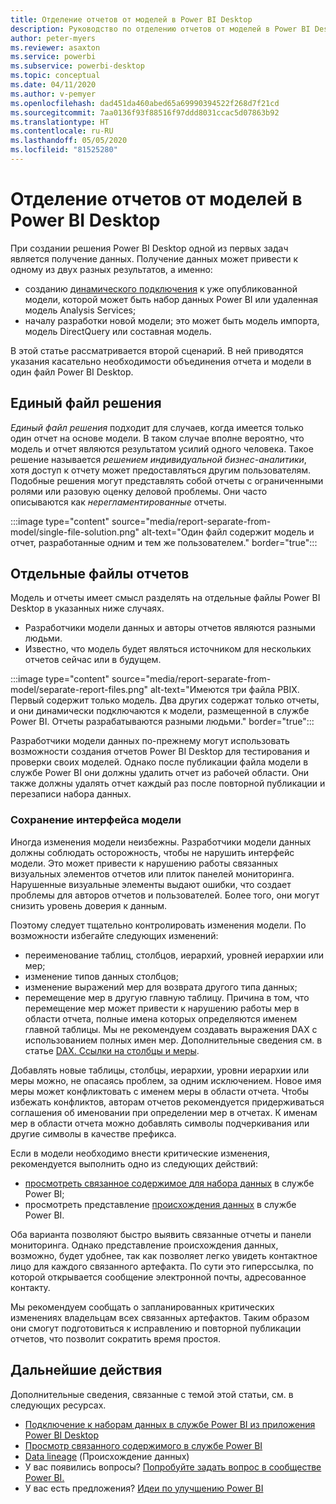 ```yaml
---
title: Отделение отчетов от моделей в Power BI Desktop
description: Руководство по отделению отчетов от моделей в Power BI Desktop.
author: peter-myers
ms.reviewer: asaxton
ms.service: powerbi
ms.subservice: powerbi-desktop
ms.topic: conceptual
ms.date: 04/11/2020
ms.author: v-pemyer
ms.openlocfilehash: dad451da460abed65a69990394522f268d7f21cd
ms.sourcegitcommit: 7aa0136f93f88516f97ddd8031ccac5d07863b92
ms.translationtype: HT
ms.contentlocale: ru-RU
ms.lasthandoff: 05/05/2020
ms.locfileid: "81525280"
---
```

# <a name="separate-reports-from-models-in-power-bi-desktop"></a>Отделение отчетов от моделей в Power BI Desktop

При создании решения Power BI Desktop одной из первых задач является получение данных. Получение данных может привести к одному из двух разных результатов, а именно:

- созданию [динамического подключения](../desktop-report-lifecycle-datasets.md) к уже опубликованной модели, которой может быть набор данных Power BI или удаленная модель Analysis Services;
- началу разработки новой модели; это может быть модель импорта, модель DirectQuery или составная модель.

В этой статье рассматривается второй сценарий. В ней приводятся указания касательно необходимости объединения отчета и модели в один файл Power BI Desktop.

## <a name="single-file-solution"></a>Единый файл решения

_Единый файл решения_ подходит для случаев, когда имеется только один отчет на основе модели. В таком случае вполне вероятно, что модель и отчет являются результатом усилий одного человека. Такое решение называется _решением индивидуальной бизнес-аналитики_, хотя доступ к отчету может предоставляться другим пользователям. Подобные решения могут представлять собой отчеты с ограниченными ролями или разовую оценку деловой проблемы. Они часто описываются как _нерегламентированные_ отчеты.

:::image type="content" source="media/report-separate-from-model/single-file-solution.png" alt-text="Один файл содержит модель и отчет, разработанные одним и тем же пользователем." border="true":::

## <a name="separate-report-files"></a>Отдельные файлы отчетов

Модель и отчеты имеет смысл разделять на отдельные файлы Power BI Desktop в указанных ниже случаях.

- Разработчики модели данных и авторы отчетов являются разными людьми.
- Известно, что модель будет являться источником для нескольких отчетов сейчас или в будущем.

:::image type="content" source="media/report-separate-from-model/separate-report-files.png" alt-text="Имеются три файла PBIX. Первый содержит только модель. Два других содержат только отчеты, и они динамически подключаются к модели, размещенной в службе Power BI. Отчеты разрабатываются разными людьми." border="true":::

Разработчики модели данных по-прежнему могут использовать возможности создания отчетов Power BI Desktop для тестирования и проверки своих моделей. Однако после публикации файла модели в службе Power BI они должны удалить отчет из рабочей области. Они также должны удалять отчет каждый раз после повторной публикации и перезаписи набора данных.

### <a name="preserve-the-model-interface"></a>Сохранение интерфейса модели

Иногда изменения модели неизбежны. Разработчики модели данных должны соблюдать осторожность, чтобы не нарушить интерфейс модели. Это может привести к нарушению работы связанных визуальных элементов отчетов или плиток панелей мониторинга. Нарушенные визуальные элементы выдают ошибки, что создает проблемы для авторов отчетов и пользователей. Более того, они могут снизить уровень доверия к данным.

Поэтому следует тщательно контролировать изменения модели. По возможности избегайте следующих изменений:

- переименование таблиц, столбцов, иерархий, уровней иерархии или мер;
- изменение типов данных столбцов;
- изменение выражений мер для возврата другого типа данных;
- перемещение мер в другую главную таблицу. Причина в том, что перемещение мер может привести к нарушению работы мер в области отчета, полные имена которых определяются именем главной таблицы. Мы не рекомендуем создавать выражения DAX с использованием полных имен мер. Дополнительные сведения см. в статье [DAX. Ссылки на столбцы и меры](dax-column-measure-references.md).

Добавлять новые таблицы, столбцы, иерархии, уровни иерархии или меры можно, не опасаясь проблем, за одним исключением. Новое имя меры может конфликтовать с именем меры в области отчета. Чтобы избежать конфликтов, авторам отчетов рекомендуется придерживаться соглашения об именовании при определении мер в отчетах. К именам мер в области отчета можно добавлять символы подчеркивания или другие символы в качестве префикса.

Если в модели необходимо внести критические изменения, рекомендуется выполнить одно из следующих действий:

- [просмотреть связанное содержимое для набора данных](../consumer/end-user-related.md#view-related-content-for-a-dataset) в службе Power BI;
- просмотреть представление [происхождения данных](../collaborate-share/service-data-lineage.md) в службе Power BI.

Оба варианта позволяют быстро выявить связанные отчеты и панели мониторинга. Однако представление происхождения данных, возможно, будет удобнее, так как позволяет легко увидеть контактное лицо для каждого связанного артефакта. По сути это гиперссылка, по которой открывается сообщение электронной почты, адресованное контакту.

Мы рекомендуем сообщать о запланированных критических изменениях владельцам всех связанных артефактов. Таким образом они смогут подготовиться к исправлению и повторной публикации отчетов, что позволит сократить время простоя.

## <a name="next-steps"></a>Дальнейшие действия

Дополнительные сведения, связанные с темой этой статьи, см. в следующих ресурсах.

- [Подключение к наборам данных в службе Power BI из приложения Power BI Desktop](../desktop-report-lifecycle-datasets.md)
- [Просмотр связанного содержимого в службе Power BI](../consumer/end-user-related.md)
- [Data lineage](../collaborate-share/service-data-lineage.md) (Происхождение данных)
- У вас появились вопросы? [Попробуйте задать вопрос в сообществе Power BI.](https://community.powerbi.com/)
- У вас есть предложения? [Идеи по улучшению Power BI](https://ideas.powerbi.com/)
